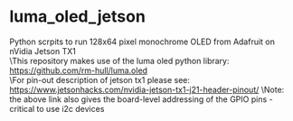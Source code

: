 # luma_oled_jetson
Python scrpits to run 128x64 pixel monochrome OLED from Adafruit on nVidia Jetson TX1  
\This repository makes use of the luma oled python library: https://github.com/rm-hull/luma.oled  
\For pin-out description of jetson tx1 please see: https://www.jetsonhacks.com/nvidia-jetson-tx1-j21-header-pinout/ 
\Note: the above link also gives the board-level addressing of the GPIO pins - critical to use i2c devices
